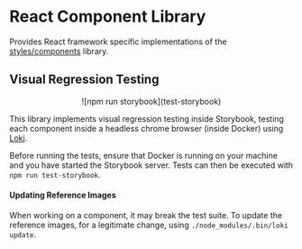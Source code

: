# React Component Library

Provides React framework specific implementations of the [styles/components](/styles/components) library.

## Visual Regression Testing
<center>
![npm run storybook](test-storybook)
</center>

This library implements visual regression testing inside Storybook, testing each component inside a headless chrome browser (inside Docker) using [Loki](#TODO).

Before running the tests, ensure that Docker is running on your machine and you have started the Storybook server. Tests can then be executed with `npm run test-storybook`.

#### Updating Reference Images
When working on a component, it may break the test suite. To update the reference images, for a legitimate change, using `./node_modules/.bin/loki update`.

[test-storybook]: .github/images/test-storybook.min.gif "Running tests with Loki"
